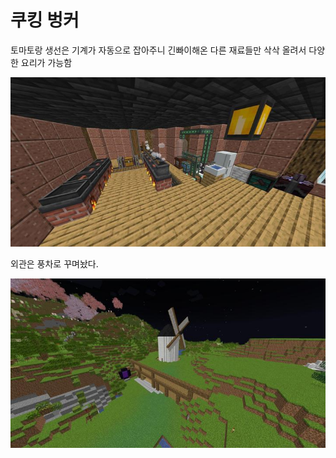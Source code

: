 # 쿠킹 벙커

토마토랑 생선은 기계가 자동으로 잡아주니 긴빠이해온 다른 재료들만 삭삭 올려서 다양한 요리가 가능함

![메인1](../../asset/systems/cooking_bunker/main.jpg)

외관은 풍차로 꾸며놨다.

![외관](../../asset/systems/cooking_bunker/deco.jpg)